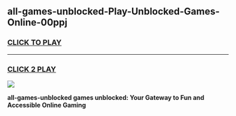 
## all-games-unblocked-Play-Unblocked-Games-Online-00ppj
<h3>
<a href="https://premium76.site?title=all-games-unblocked&ref=24A">CLICK TO PLAY</a></h3>
<hr>

<h3>
<a href="https://premium76.site?title=all-games-unblocked&ref=24A">CLICK 2 PLAY</a>
  
</h3>

<a href="https://premium76.site?title=all-games-unblocked&ref=24A"><img src="https://clearcache.store/games.png"></a>


**all-games-unblocked games unblocked: Your Gateway to Fun and Accessible Online Gaming**
